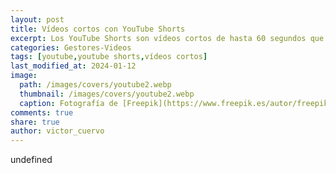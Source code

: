 ```yaml
---
layout: post
title: Vídeos cortos con YouTube Shorts
excerpt: Los YouTube Shorts son vídeos cortos de hasta 60 segundos que permiten a los usuarios crear y compartir contenido atractivo en la plataforma.
categories: Gestores-Videos
tags: [youtube,youtube shorts,vídeos cortos]
last_modified_at: 2024-01-12
image:
  path: /images/covers/youtube2.webp
  thumbnail: /images/covers/youtube2.webp
  caption: Fotografía de [Freepik](https://www.freepik.es/autor/freepik)
comments: true
share: true
author: victor_cuervo
---
```

undefined